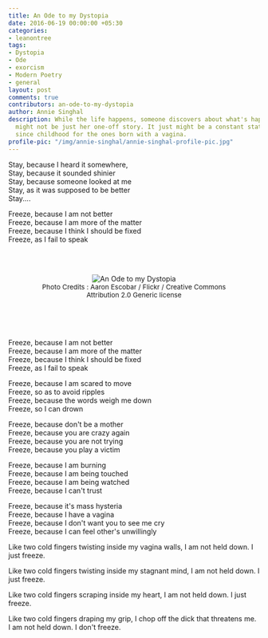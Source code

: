 ```yaml
---
title: An Ode to my Dystopia
date: 2016-06-19 00:00:00 +05:30
categories:
- leanontree
tags:
- Dystopia
- Ode
- exorcism
- Modern Poetry
- general
layout: post
comments: true
contributors: an-ode-to-my-dystopia
author: Annie Singhal
description: While the life happens, someone discovers about what's happening to her
  might not be just her one-off story. It just might be a constant state of hysteria
  since childhood for the ones born with a vagina.
profile-pic: "/img/annie-singhal/annie-singhal-profile-pic.jpg"
---
```


<p class="post-text-format-for-traditional-poems">
Stay, because I heard it somewhere,<br/>
Stay, because it sounded shinier<br/>
Stay, because someone looked at me<br/>
Stay, as it was supposed to be better<br/>
Stay....
</p>

<p class="post-text-format-for-traditional-poems">
Freeze, because I am not better<br/>
Freeze, because I am more of the matter<br/>
Freeze, because I think I should be fixed<br/>
Freeze, as I fail to speak<!--more-->
</p>
<br/>
<br/>
<div class="separator" style="clear: both; text-align: center;">
<figure><img class="img-responsive center-block" src="/img/an-ode-to-my-dystopia/1.jpg" alt="An Ode to my Dystopia"/><figcaption style="font-size:10pt;">Photo Credits : Aaron Escobar / Flickr /  Creative Commons Attribution 2.0 Generic license </figcaption></figure></div>
<br/>
<br/>
<br/>
<p class="post-text-format-for-traditional-poems">
Freeze, because I am not better<br/>
Freeze, because I am more of the matter<br/>
Freeze, because I think I should be fixed<br/>
Freeze, as I fail to speak<!--more-->
</p>
<p class="post-text-format-for-traditional-poems">
Freeze, because I am scared to move<br/>
Freeze, so as to avoid ripples<br/>
Freeze, because the words weigh me down<br/>
Freeze, so I can drown
</p>
<p class="post-text-format-for-traditional-poems">
Freeze, because don't be a mother<br/>
Freeze, because you are crazy again<br/>
Freeze, because you are not trying<br/>
Freeze, because you play a victim
</p>
<p class="post-text-format-for-traditional-poems">
Freeze, because I am burning<br/>
Freeze, because I am being touched<br/>
Freeze, because I am being watched<br/>
Freeze, because I can't trust
</p>
<p class="post-text-format-for-traditional-poems">
Freeze, because it's mass hysteria<br/>
Freeze, because I have a vagina<br/>
Freeze, because I don't want you to see me cry<br/>
Freeze, because I can feel other's unwillingly
</p>
<p class="post-text-format-for-traditional-poems">
Like two cold fingers twisting inside my vagina walls, I am not held down. I just freeze.
</p>
<p class="post-text-format-for-traditional-poems">
Like two cold fingers twisting inside my stagnant mind, I am not held down. I just freeze.
</p>
<p class="post-text-format-for-traditional-poems">
Like two cold fingers scraping inside my heart, I am not held down. I just freeze.
</p>
<p class="post-text-format-for-traditional-poems">
Like two cold fingers draping my grip, I chop off the dick that threatens me. I am not held down. I don't freeze.
</p>
